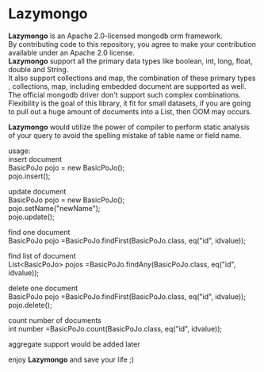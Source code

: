 # Lazymongo  

**Lazymongo** is an Apache 2.0-licensed mongodb orm framework.  
By contributing code to this repository, you agree to make your contribution available under an Apache 2.0 license.  
**Lazymongo**  support all the primary data types like boolean, int, long, float, double and String.  
It also support collections and map, the combination of these primary types , collections, map, including embedded document are supported as well.  
The official mongodb driver don't support such complex combinations.  
Flexibility is the goal of this library, it fit for small datasets, if you are going to pull out a huge amount of documents into a List, then OOM may occurs. 

**Lazymongo** would utilize the power of compiler to perform static analysis of your query to avoid the spelling mistake of table name or field name.  

usage:  
insert document  
BasicPoJo pojo = new BasicPoJo();  
pojo.insert();  

update document  
BasicPoJo pojo = new BasicPoJo();  
pojo.setName("newName");  
pojo.update();

find one document  
BasicPoJo pojo =BasicPoJo.findFirst(BasicPoJo.class, eq("id", idvalue));  

find list of document  
List\<BasicPoJo\> pojos =BasicPoJo.findAny(BasicPoJo.class, eq("id", idvalue));  

delete one document  
BasicPoJo pojo =BasicPoJo.findFirst(BasicPoJo.class, eq("id", idvalue));  
pojo.delete();

count number of documents    
int number =BasicPoJo.count(BasicPoJo.class, eq("id", idvalue));    

aggregate support would be added later  

enjoy **Lazymongo** and save your life ;)  








